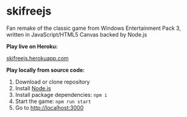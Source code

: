 # skifreejs
Fan remake of the classic game from Windows Entertainment Pack 3, written in JavaScript/HTML5 Canvas backed by Node.js

**Play live on Heroku:**

[skifreejs.herokuapp.com](https://skifreejs.herokuapp.com/)

**Play locally from source code:**
1. Download or clone repository
2. Install [Node.js](https://nodejs.org/en/)
3. Install package dependencies: ```npm i```
4. Start the game: ```npm run start```
5. Go to [http://localhost:3000](http://localhost:3000/)
